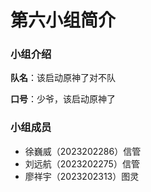 # 第六小组简介

### 小组介绍

**队名**：该启动原神了对不队

**口号**：少爷，该启动原神了

### 小组成员

- 徐巍威（2023202286）信管
- 刘远航（2023202275）信管
- 廖祥宇（2023202313）图灵
